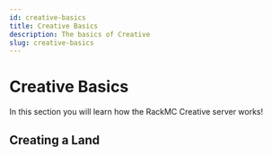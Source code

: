 ```yaml
---
id: creative-basics
title: Creative Basics
description: The basics of Creative
slug: creative-basics
---
```


# Creative Basics
In this section you will learn how the RackMC Creative server works! 

## Creating a Land

